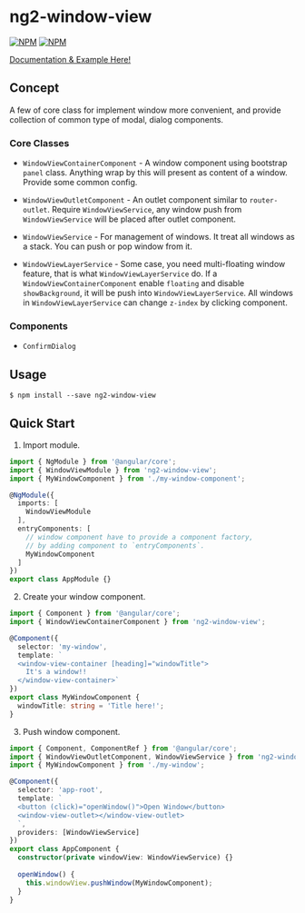 # ng2-window-view

[![NPM](https://nodei.co/npm/ng2-window-view.png?downloads=true&downloadRank=true&stars=true)](https://nodei.co/npm/ng2-window-view/)
[![NPM](https://nodei.co/npm-dl/ng2-window-view.png?months=3&height=3)](https://nodei.co/npm/ng2-window-view/)

[Documentation & Example Here!](https://yujuiting.github.io/ng2-window-view/)

## Concept

A few of core class for implement window more convenient,
and provide collection of common type of modal, dialog components.

### Core Classes

- `WindowViewContainerComponent` - A window component using bootstrap `panel` class.
                                   Anything wrap by this will present as content of a window.
                                   Provide some common config.

- `WindowViewOutletComponent` - An outlet component similar to `router-outlet`.
                                Require `WindowViewService`, any window push from `WindowViewService`
                                will be placed after outlet component.

- `WindowViewService` - For management of windows. It treat all windows as a stack.
                        You can push or pop window from it.

- `WindowViewLayerService` - Some case, you need multi-floating window feature,
                             that is what `WindowViewLayerService` do.
                             If a `WindowViewContainerComponent` enable `floating` and
                             disable `showBackground`, it will be push into `WindowViewLayerService`.
                             All windows in `WindowViewLayerService` can change `z-index` by clicking
                             component.

### Components

- `ConfirmDialog`


## Usage
```
$ npm install --save ng2-window-view
```

## Quick Start

1. Import module.

```typescript
import { NgModule } from '@angular/core';
import { WindowViewModule } from 'ng2-window-view';
import { MyWindowComponent } from './my-window-component';

@NgModule({
  imports: [
    WindowViewModule
  ],
  entryComponents: [
    // window component have to provide a component factory,
    // by adding component to `entryComponents`.
    MyWindowComponent
  ]
})
export class AppModule {}
```

2. Create your window component.

```typescript
import { Component } from '@angular/core';
import { WindowViewContainerComponent } from 'ng2-window-view';

@Component({
  selector: 'my-window',
  template: `
  <window-view-container [heading]="windowTitle">
    It's a window!!
  </window-view-container>`
})
export class MyWindowComponent {
  windowTitle: string = 'Title here!';
}
```

3. Push window component.

```typescript
import { Component, ComponentRef } from '@angular/core';
import { WindowViewOutletComponent, WindowViewService } from 'ng2-window-view';
import { MyWindowComponent } from './my-window';

@Component({
  selector: 'app-root',
  template: `
  <button (click)="openWindow()">Open Window</button>
  <window-view-outlet></window-view-outlet>
  `,
  providers: [WindowViewService]
})
export class AppComponent {
  constructor(private windowView: WindowViewService) {}
  
  openWindow() {
    this.windowView.pushWindow(MyWindowComponent);
  }
}
```

